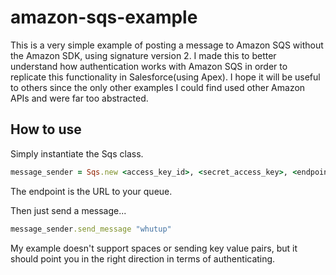 # amazon-sqs-example
This is a very simple example of posting a message to Amazon SQS without the Amazon SDK, using signature version 2.  I made this to better understand how authentication works with Amazon SQS in order to replicate this functionality in Salesforce(using Apex).  I hope it will be useful to others since the only other examples I could find used other Amazon APIs and were far too abstracted.

## How to use

Simply instantiate the Sqs class.

```ruby
message_sender = Sqs.new <access_key_id>, <secret_access_key>, <endpoint>
```

The endpoint is the URL to your queue.

Then just send a message...

```ruby
message_sender.send_message "whutup"
```

My example doesn't support spaces or sending key value pairs, but it should point you in the right direction in terms of authenticating.